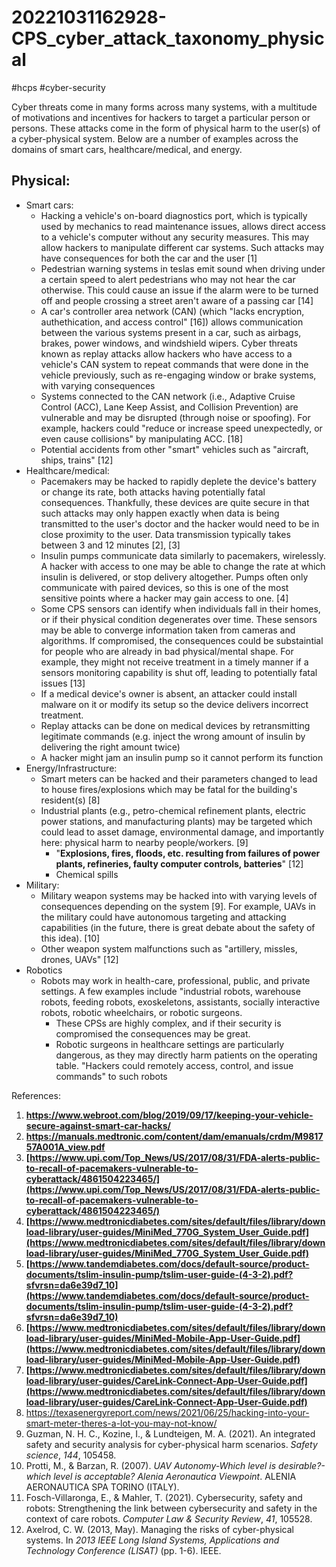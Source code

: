 # 20221031162928-CPS_cyber_attack_taxonomy_physical
#hcps #cyber-security

Cyber threats come in many forms across many systems, with a multitude of motivations and incentives for hackers to target a particular person or persons. These attacks come in the form of physical harm to the user(s) of a cyber-physical system. Below are a number of examples across the domains of smart cars, healthcare/medical, and energy.

## Physical:
- Smart cars:
	- Hacking a vehicle's on-board diagnostics port, which is typically used by mechanics to read maintenance issues, allows direct access to a vehicle's computer without any security measures. This may allow hackers to manipulate different car systems. Such attacks may have consequences for both the car and the user [1]
	- Pedestrian warning systems in teslas emit sound when driving under a certain speed to alert pedestrians who may not hear the car otherwise. This could cause an issue if the alarm were to be turned off and people crossing a street aren't aware of a passing car [14]
	- A car's controller area network (CAN) (which "lacks encryption, authethication, and access control" [16]) allows communication between the various systems present in a car, such as airbags, brakes, power windows, and windshield wipers. Cyber threats known as replay attacks allow hackers who have access to a vehicle's CAN system to repeat commands that were done in the vehicle previously, such as re-engaging window or brake systems, with varying consequences
	- Systems connected to the CAN network (i.e., Adaptive Cruise Control (ACC), Lane Keep Assist, and Collision Prevention) are vulnerable and may be disrupted (through noise or spoofing). For example, hackers could "reduce or increase speed unexpectedly, or even cause collisions" by manipulating ACC. [18]
	- Potential accidents from other "smart" vehicles such as "aircraft, ships, trains" [12]
- Healthcare/medical:
	- Pacemakers may be hacked to rapidly deplete the device's battery or change its rate, both attacks having potentially fatal consequences. Thankfully, these devices are quite secure in that such attacks may only happen exactly when data is being transmitted to the user's doctor and the hacker would need to be in close proximity to the user. Data transmission typically takes between 3 and 12 minutes [2], [3]
	- Insulin pumps communicate data similarly to pacemakers, wirelessly. A hacker with access to one may be able to change the rate at which insulin is delivered, or stop delivery altogether. Pumps often only communicate with paired devices, so this is one of the most sensitive points where a hacker may gain access to one. [4]
	- Some CPS sensors can identify when individuals fall in their homes, or if their physical condition degenerates over time. These sensors may be able to converge information taken from cameras and algorithms. If compromised, the consequences could be substaintial for people who are already in bad physical/mental shape. For example, they might not receive treatment in a timely manner if a sensors monitoring capability is shut off, leading to potentially fatal issues [13]
	- If a medical device's owner is absent, an attacker could install malware on it or modify its setup so the device delivers incorrect treatment.
	- Replay attacks can be done on medical devices by retransmitting legitimate commands (e.g. inject the wrong amount of insulin by delivering the right amount twice)
	- A hacker might jam an insulin pump so it cannot perform its function
- Energy/Infrastructure:
	- Smart meters can be hacked and their parameters changed to lead to house fires/explosions which may be fatal for the building's resident(s) [8]
	- Industrial plants (e.g., petro-chemical refinement plants, electric power stations, and manufacturing plants) may be targeted which could lead to asset damage, environmental damage, and importantly here: physical harm to nearby people/workers. [9]
		- "**Explosions, fires, floods, etc. resulting from failures of power plants, refineries, faulty computer controls, batteries**" [12]
		- Chemical spills
- Military:
	- Military weapon systems may be hacked into with varying levels of consequences depending on the system [9]. For example, UAVs in the military could have autonomous targeting and attacking capabilities (in the future, there is great debate about the safety of this idea). [10]
	- Other weapon system malfunctions such as "artillery, missles, drones, UAVs" [12]
- Robotics
	- Robots may work in health-care, professional, public, and private settings. A few examples include "industrial robots, warehouse robots, feeding robots, exoskeletons, assistants, socially interactive robots, robotic wheelchairs, or robotic surgeons.
		- These CPSs are highly complex, and if their security is compromised the consequences may be great.
		- Robotic surgeons in healthcare settings are particularly dangerous, as they may directly harm patients on the operating table. "Hackers could remotely access, control, and issue commands" to such robots

References:
1. **https://www.webroot.com/blog/2019/09/17/keeping-your-vehicle-secure-against-smart-car-hacks/**
2. **https://manuals.medtronic.com/content/dam/emanuals/crdm/M981757A001A_view.pdf**
3. **[https://www.upi.com/Top_News/US/2017/08/31/FDA-alerts-public-to-recall-of-pacemakers-vulnerable-to-cyberattack/4861504223465/](https://www.upi.com/Top_News/US/2017/08/31/FDA-alerts-public-to-recall-of-pacemakers-vulnerable-to-cyberattack/4861504223465/)**
4. **[https://www.medtronicdiabetes.com/sites/default/files/library/download-library/user-guides/MiniMed_770G_System_User_Guide.pdf](https://www.medtronicdiabetes.com/sites/default/files/library/download-library/user-guides/MiniMed_770G_System_User_Guide.pdf)**
5. **[https://www.tandemdiabetes.com/docs/default-source/product-documents/tslim-insulin-pump/tslim-user-guide-(4-3-2).pdf?sfvrsn=da6e39d7_10](https://www.tandemdiabetes.com/docs/default-source/product-documents/tslim-insulin-pump/tslim-user-guide-(4-3-2).pdf?sfvrsn=da6e39d7_10)**
6. **[https://www.medtronicdiabetes.com/sites/default/files/library/download-library/user-guides/MiniMed-Mobile-App-User-Guide.pdf](https://www.medtronicdiabetes.com/sites/default/files/library/download-library/user-guides/MiniMed-Mobile-App-User-Guide.pdf)**
7. **[https://www.medtronicdiabetes.com/sites/default/files/library/download-library/user-guides/CareLink-Connect-App-User-Guide.pdf](https://www.medtronicdiabetes.com/sites/default/files/library/download-library/user-guides/CareLink-Connect-App-User-Guide.pdf)**
8. https://texasenergyreport.com/news/2021/06/25/hacking-into-your-smart-meter-theres-a-lot-you-may-not-know/
9. Guzman, N. H. C., Kozine, I., & Lundteigen, M. A. (2021). An integrated safety and security analysis for cyber-physical harm scenarios. _Safety science_, _144_, 105458.
10. Protti, M., & Barzan, R. (2007). _UAV Autonomy-Which level is desirable?-which level is acceptable? Alenia Aeronautica Viewpoint_. ALENIA AERONAUTICA SPA TORINO (ITALY).
11. Fosch-Villaronga, E., & Mahler, T. (2021). Cybersecurity, safety and robots: Strengthening the link between cybersecurity and safety in the context of care robots. _Computer Law & Security Review_, _41_, 105528.
12. Axelrod, C. W. (2013, May). Managing the risks of cyber-physical systems. In _2013 IEEE Long Island Systems, Applications and Technology Conference (LISAT)_ (pp. 1-6). IEEE.